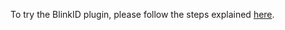To try the BlinkID plugin, please follow the steps explained [here](https://github.com/BlinkID/blinkid-flutter#quick-start-with-sample-app). 
